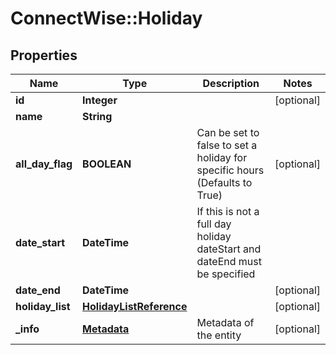 # ConnectWise::Holiday

## Properties
Name | Type | Description | Notes
------------ | ------------- | ------------- | -------------
**id** | **Integer** |  | [optional] 
**name** | **String** |  | 
**all_day_flag** | **BOOLEAN** | Can be set to false to set a holiday for specific hours (Defaults to True) | [optional] 
**date_start** | **DateTime** | If this is not a full day holiday dateStart and dateEnd must be specified | 
**date_end** | **DateTime** |  | [optional] 
**holiday_list** | [**HolidayListReference**](HolidayListReference.md) |  | [optional] 
**_info** | [**Metadata**](Metadata.md) | Metadata of the entity | [optional] 


